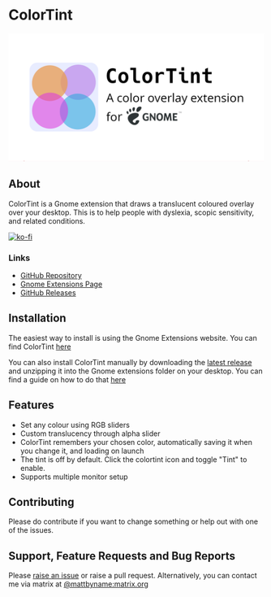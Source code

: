 # ColorTint
![ColorTint Banner](assets/github_social_card.png)
## About
ColorTint is a Gnome extension that draws a translucent coloured overlay over your desktop. This is to help people with dyslexia, scopic sensitivity, and related conditions.

[![ko-fi](https://ko-fi.com/img/githubbutton_sm.svg)](https://ko-fi.com/E1E1CFXTK)

### Links
* [GitHub Repository](https://github.com/MattByName/color-tint)
* [Gnome Extensions Page](https://extensions.gnome.org/extension/1789/colortint/)
* [GitHub Releases](https://github.com/MattByName/color-tint/releases)

## Installation
The easiest way to install is using the Gnome Extensions website. You can find ColorTint [here](https://extensions.gnome.org/extension/1789/colortint/)

You can also install ColorTint manually by downloading the [latest release](https://github.com/MattByName/color-tint/releases) and unzipping it into the Gnome extensions folder on your desktop. You can find a guide on how to do that [here](https://www.ubuntubuzz.com/2017/11/how-to-install-manually-gnome-shell-extension.html)

## Features
* Set any colour using RGB sliders
* Custom translucency through alpha slider
* ColorTint remembers your chosen color, automatically saving it when you change it, and loading on launch
* The tint is off by default. Click the colortint icon and toggle "Tint" to enable.
* Supports multiple monitor setup

## Contributing
Please do contribute if you want to change something or help out with one of the issues.

## Support, Feature Requests and Bug Reports

Please [raise an issue](https://github.com/MattByName/color-tint/issues/new) or raise a pull request. Alternatively, you can contact me via matrix at [@mattbyname:matrix.org](https://matrix.to/#/@mattbyname:matrix.org)

